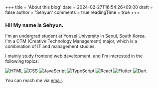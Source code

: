 +++
title = 'About this blog'
date = 2024-02-27T16:54:26+09:00
draft = false
author = 'Sehyun'
comments = true
readingTime = true
+++

### Hi! My name is Sehyun.

I'm an undergrad student at Yonsei University in Seoul, South Korea.  
I'm a CTM (Creative Technology Management) major, which is a combination of IT and management studies.

I mainly study frontend web development, and I'm interested in the following topics:

![HTML](https://img.shields.io/badge/HTML5-e34f26?style=flat&logo=html5&logoColor=white")
![CSS](https://img.shields.io/badge/CSS3-1572b6?style=flat&logo=css3&logoColor=white)
![JavaScript](https://img.shields.io/badge/JavaScript-f0db4f?style=flat&logo=javascript&logoColor=white)
![TypeScript](https://img.shields.io/badge/TypeScript-3178c6?style=flat&logo=typescript&logoColor=white)
![React](https://img.shields.io/badge/React-61dbfb?style=flat&logo=react&logoColor=white)
![Flutter](https://img.shields.io/badge/Flutter-02569B?style=flat&logo=Flutter&logoColor=white)
![Dart](https://img.shields.io/badge/Dart-0175C2?style=flat&logo=dart&logoColor=white)

You can reach me via [email](mailto:chem.x.1215@gmail.com).
